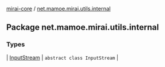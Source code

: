 [mirai-core](../index.md) / [net.mamoe.mirai.utils.internal](./index.md)

## Package net.mamoe.mirai.utils.internal

### Types

| [InputStream](-input-stream/index.md) | `abstract class InputStream` |

